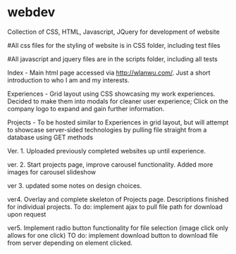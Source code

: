 # webdev
Collection of CSS, HTML, Javascript, JQuery for development of website

#All css files for the styling of website is in CSS folder, including test files

#All javascript and jquery files are in the scripts folder, including all tests

Index - Main html page accessed via http://wlanwu.com/. Just a short introduction to who I am and my interests.

Experiences - Grid layout using CSS showcasing my work experiences. Decided to make them into modals for cleaner user experience; Click on the company logo to expand and gain further information.

Projects - To be hosted similar to Experiences in grid layout, but will attempt to showcase server-sided technologies by pulling file straight from a database using GET methods

Ver. 1. Uploaded previously completed websites up until experience. 

ver. 2. Start projects page, improve carousel functionality. Added more images for carousel slideshow

ver 3. updated some notes on design choices.

ver4. Overlay and complete skeleton of Projects page. Descriptions finished for individual projects. To do: implement ajax to pull file path for download upon request

ver5. Implement radio button functionality for file selection (image click only allows for one click) TO do: implement download button to download file from server depending on element clicked.
